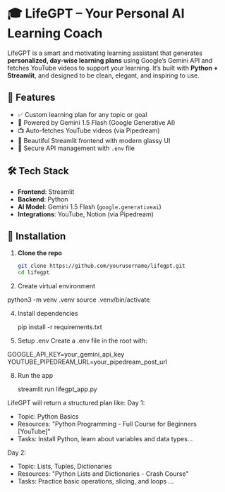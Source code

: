 # 🎓 LifeGPT – Your Personal AI Learning Coach

LifeGPT is a smart and motivating learning assistant that generates **personalized, day-wise learning plans** using Google’s Gemini API and fetches YouTube videos to support your learning. It’s built with **Python + Streamlit**, and designed to be clean, elegant, and inspiring to use.

## 🚀 Features

- ✅ Custom learning plan for any topic or goal
- 🧠 Powered by Gemini 1.5 Flash (Google Generative AI)
- 📺 Auto-fetches YouTube videos (via Pipedream)
- 🎨 Beautiful Streamlit frontend with modern glassy UI
- 🔐 Secure API management with `.env` file

## 🛠️ Tech Stack

- **Frontend**: Streamlit
- **Backend**: Python
- **AI Model**: Gemini 1.5 Flash (`google.generativeai`)
- **Integrations**: YouTube, Notion (via Pipedream)


## 🧰 Installation

1. **Clone the repo**
   ```bash
   git clone https://github.com/yourusername/lifegpt.git
   cd lifegpt

2. Create virtual environment
   
  python3 -m venv .venv
  source .venv/bin/activate

4. Install dependencies
   
   pip install -r requirements.txt


6. Setup .env
Create a .env file in the root with:

  GOOGLE_API_KEY=your_gemini_api_key
  YOUTUBE_PIPEDREAM_URL=your_pipedream_post_url

8. Run the app
   
   streamlit run lifegpt_app.py




LifeGPT will return a structured plan like:
  Day 1:
- Topic: Python Basics
- Resources: "Python Programming - Full Course for Beginners [YouTube]"
- Tasks: Install Python, learn about variables and data types...

Day 2:
- Topic: Lists, Tuples, Dictionaries
- Resources: "Python Lists and Dictionaries - Crash Course"
- Tasks: Practice basic operations, slicing, and loops
...


